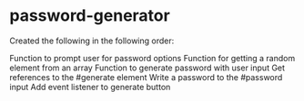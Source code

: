 # password-generator
Created the following in the following order:

Function to prompt user for password options
Function for getting a random element from an array
Function to generate password with user input
Get references to the #generate element
Write a password to the #password input
Add event listener to generate button
